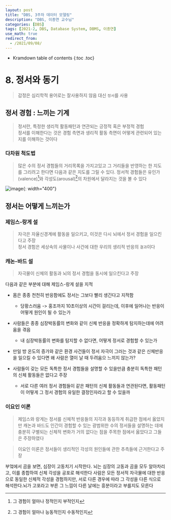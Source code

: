 ```yaml
---
layout: post
title: "DBS, 3주차 데이터 모델링"
description: "DBS, 이종연 교수님"
categories: [DBS]
tags: [2021-2, DBS, Database System, DBMS, 이종연]
use_math: true
redirect_from:
  - /2021/09/08/
---
```


* Kramdown table of contents
{:toc .toc}     


# 8. 정서와 동기

> 감정은 심리학적 용어로는 잘사용하지 않음
> 대신 `정서`를 사용


## 정서 경험 : 느끼는 기계

> 정서란, 특정한 생리적 활동패턴과 연관되는 긍정적 혹은 부정적 경험        
> 정서를 이해한다는 것은 경험 측면과 생리적 활동 측면이 어떻게 관련되어 있는지를 이해하는 것이다

### 다차원 척도법

> 많은 수의 정서 경험들의 거리목록을 가지고있고 그 거리들을 반영하는 한 지도를 그리려고 한다면 
> 다음과 같은 지도를 그릴 수 있다.
> 정서적 경험들은 유인가(valence)[^valence]와 각성도(arousal)[^arousal]의 차원에서 달라지는 것을 볼 수 있다

![image](https://user-images.githubusercontent.com/32366711/133270753-0a6d9905-5873-4e5d-8d04-7cfe0a36a8fa.png){: width="400"}



## 정서는 어떻게 느끼는가

### 제임스-랑게 설

> 자극은 자율신경계에 활동을 일으키고, 이것은 다시 뇌에서 정서 경험을 일으킨다고 주장           
> 정서 경험은 세상속의 사물이나 사건에 대한 우리의 생리적 반응의 `결과`이다


### 캐논-바드 설

> 자극물이 신체의 활동과 뇌의 정서 경험을 동시에 일으킨다고 주장

다음과 같은 부분에 대해 제임스-랑게 설을 지적

- 몸은 종종 천천히 반응함에도 정서는 그보다 빨리 생긴다고 지적함
    + 당황스러움 -> 홍조까지 10초이상의 시간이 걸리는데, 이후에 일어나는 반응이 어떻게 원인이 될 수 있는가

- 사람들은 종종 심장박동률의 변화와 같이 신체 반응을 정확하게 탐지하는데에 어려움을 겪음
    + 내 심장박동률의 변화를 탐지할 수 없다면, 어떻게 정서로 경험할 수 있는가

- 만일 방 온도의 증가와 같은 환경 사건들이 정서 자극이 그러는 것과 같은 신체반응을 일으킬 수 있다면 왜 사람은 열이 날 때 두려움으 느끼지 않는가?
  
- 사람들이 갖는 모든 독특한 정서 경험들을 설명할 수 있을만큼 충분히 독특한 패턴의 신체 활동들은 없다고 주장
    + 서로 다른 여러 정서 경험들이 같은 패턴의 신체 활동들과 연관된다면, 활동패턴이 어떻게 그 정서 경험의 유일한 결정인자라고 할 수 있을까


### 이요인 이론

> 제임스와 랑게는 정서를 신체적 반응들의 지각과 동등하게 취급한 점에서 옳았지만
> 캐논과 바드도 인간이 경험할 수 있는 광범위한 수의 정서들을 설명하는 데에 충분히 구별되는 신체적 변화가 거의 없다는 점을 주목한 점에서 옳았다고 그들은 주장하였다

> 이요인 이론은 정서들이 생리적인 각성의 원인들에 관한 추측들에 근거한다고 주장

부엌에서 곰을 보면, 심장이 고동치기 시작한다. 뇌는 심장의 고동과 곰을 모두 알아차리고, 이를 종합하여 신체 각성을 공포로 해석한다
사람은 모든 정서적 자극물에 대한 반응으로 동일한 신체적 각성을 경험하지만, 서로 다른 경우에 따라 그 각성을 다른 식으로 해석한다.뇌가 고포라고 부른 그 느낌이 다른 날에는 흥분이라고 부를지도 모른다



[^valence]: 그 경험이 얼마나 정적인지 부적인지
[^arousal]: 그 경험이 얼마나 능동적인지 수동적인지


